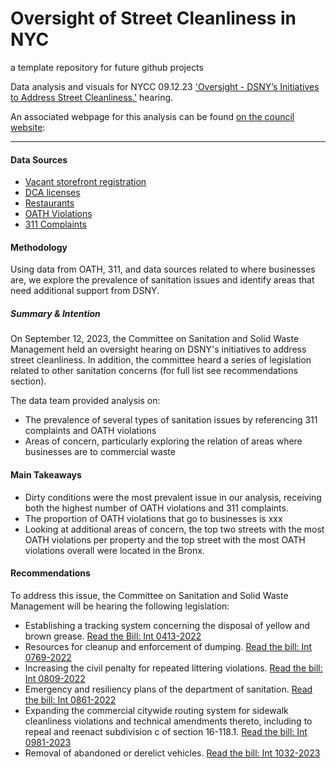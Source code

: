 # Oversight of Street Cleanliness in NYC
a template repository for future github projects

Data analysis and visuals for NYCC 09.12.23 ['Oversight - DSNY’s Initiatives to Address Street Cleanliness.'](https://legistar.council.nyc.gov/MeetingDetail.aspx?ID=1115076&GUID=2C89CBEC-AC94-4A45-8EFB-18543811A283&Options=info|&Search=) hearing.

An associated webpage for this analysis can be found [on the council website](https://council.nyc.gov/data/clean-streets/): 

***  

#### Data Sources 
- [Vacant storefront registration](https://data.cityofnewyork.us/City-Government/Storefronts-Reported-Vacant-or-Not/92iy-9c3n)
- [DCA licenses](https://nycopendata.socrata.com/Business/Legally-Operating-Businesses/w7w3-xahh/data)
- [Restaurants](https://data.cityofnewyork.us/Health/DOHMH-New-York-City-Restaurant-Inspection-Results/43nn-pn8j)
- [OATH Violations](https://data.cityofnewyork.us/City-Government/OATH-Hearings-Division-Case-Status/jz4z-kudi)
- [311 Complaints](https://data.cityofnewyork.us/Social-Services/311-Service-Requests-from-2010-to-Present/erm2-nwe9)


#### Methodology 
Using data from OATH, 311, and data sources related to where businesses are, we explore the prevalence of sanitation issues and identify areas that need additional support from DSNY. 

##### Summary & Intention
On September 12, 2023, the Committee on Sanitation and Solid Waste Management held an oversight hearing on DSNY's initiatives to address street cleanliness. In addition, the committee heard a series of legislation related to other sanitation concerns (for full list see recommendations section).

The data team provided analysis on: 
- The prevalence of several types of sanitation issues by referencing 311 complaints and OATH violations
- Areas of concern, particularly exploring the relation of areas where businesses are to commercial waste

#### Main Takeaways
- Dirty conditions were the most prevalent issue in our analysis, receiving both the highest number of OATH violations and 311 complaints.
- The proportion of OATH violations that go to businesses is xxx
- Looking at additional areas of concern, the top two streets with the most OATH violations per property and the top street with the most OATH violations overall were located in the Bronx.

#### Recommendations
To address this issue, the Committee on Sanitation and Solid Waste Management will be hearing the following legislation:
- Establishing a tracking system concerning the disposal of yellow and brown grease. [Read the Bill: Int 0413-2022](https://nyc.legistar.com/LegislationDetail.aspx?ID=5656541&GUID=E8BCC947-F3D2-4531-B70F-3AFA5F5AAC0F&G=2FD004F1-D85B-4588-A648-0A736C77D6E3&Options=&Search=)
- Resources for cleanup and enforcement of dumping. [Read the bill: Int 0769-2022](https://nyc.legistar.com/LegislationDetail.aspx?ID=5871072&GUID=B4BF735F-D099-4EB9-9BC8-7AC25A892E10&G=2FD004F1-D85B-4588-A648-0A736C77D6E3&Options=&Search=)
- Increasing the civil penalty for repeated littering violations. [Read the bill: Int 0809-2022](https://nyc.legistar.com/LegislationDetail.aspx?ID=5898982&GUID=30CA2CAA-418D-4785-8BEC-D6BE2A681D51&G=2FD004F1-D85B-4588-A648-0A736C77D6E3&Options=&Search=)
- Emergency and resiliency plans of the department of sanitation. [Read the bill: Int 0861-2022](https://nyc.legistar.com/LegislationDetail.aspx?ID=5971622&GUID=DE19832C-5B9E-423A-9FF6-F8C884928D6F&G=2FD004F1-D85B-4588-A648-0A736C77D6E3&Options=&Search=)
- Expanding the commercial citywide routing system for sidewalk cleanliness violations and technical amendments thereto, including to repeal and reenact subdivision c of section 16-118.1. [Read the bill: Int 0981-2023](https://nyc.legistar.com/LegislationDetail.aspx?ID=6165363&GUID=7DF17D92-232A-4E2D-8D8A-E5E9A0643B3E&G=2FD004F1-D85B-4588-A648-0A736C77D6E3&Options=&Search=)
- Removal of abandoned or derelict vehicles. [Read the bill: Int 1032-2023](https://nyc.legistar.com/LegislationDetail.aspx?ID=6202973&GUID=F6F6C2DF-857C-4815-9605-42A165DF4BFD&G=2FD004F1-D85B-4588-A648-0A736C77D6E3&Options=&Search=)
